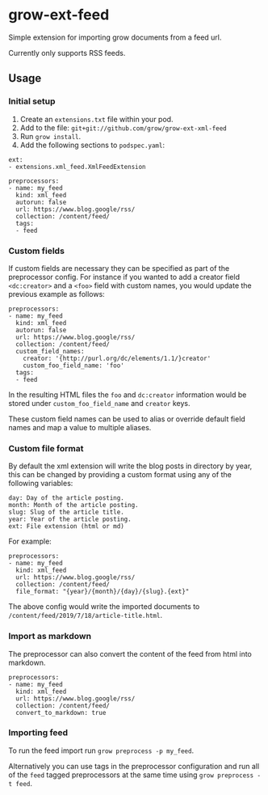 # grow-ext-feed

Simple extension for importing grow documents from a feed url.

Currently only supports RSS feeds.

## Usage

### Initial setup

1. Create an `extensions.txt` file within your pod.
1. Add to the file: `git+git://github.com/grow/grow-ext-xml-feed`
1. Run `grow install`.
1. Add the following sections to `podspec.yaml`:

```
ext:
- extensions.xml_feed.XmlFeedExtension
```

```
preprocessors:
- name: my_feed
  kind: xml_feed
  autorun: false
  url: https://www.blog.google/rss/
  collection: /content/feed/
  tags:
  - feed
```

### Custom fields

If custom fields are necessary they can be specified as part of the preprocessor
config. For instance if you wanted to add a creator field `<dc:creator>` and a
`<foo>` field with custom names, you would update the previous example as
follows:

```
preprocessors:
- name: my_feed
  kind: xml_feed
  autorun: false
  url: https://www.blog.google/rss/
  collection: /content/feed/
  custom_field_names:
    creator: '{http://purl.org/dc/elements/1.1/}creator'
    custom_foo_field_name: 'foo'
  tags:
  - feed
```

In the resulting HTML files the `foo` and `dc:creator` information would be
stored under `custom_foo_field_name` and `creator` keys.

These custom field names can be used to alias or override default field names
and map a value to multiple aliases.  

### Custom file format

By default the xml extension will write the blog posts in directory by year,
this can be changed by providing a custom format using any of the following
variables:

```
day: Day of the article posting.
month: Month of the article posting.
slug: Slug of the article title.
year: Year of the article posting.
ext: File extension (html or md)
```

For example:

```
preprocessors:
- name: my_feed
  kind: xml_feed
  url: https://www.blog.google/rss/
  collection: /content/feed/
  file_format: "{year}/{month}/{day}/{slug}.{ext}"
```

The above config would write the imported documents to `/content/feed/2019/7/18/article-title.html`.

### Import as markdown

The preprocessor can also convert the content of the feed from html into markdown.

```
preprocessors:
- name: my_feed
  kind: xml_feed
  url: https://www.blog.google/rss/
  collection: /content/feed/
  convert_to_markdown: true
```

### Importing feed

To run the feed import run `grow preprocess -p my_feed`.

Alternatively you can use tags in the preprocessor configuration and run all of
the `feed` tagged preprocessors at the same time using `grow preprocess -t feed`.
